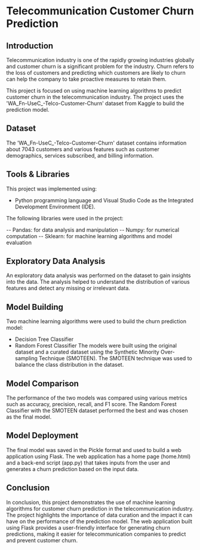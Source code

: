 # Telecommunication Customer Churn Prediction
## Introduction
Telecommunication industry is one of the rapidly growing industries globally and customer churn is a significant problem for the industry. Churn refers to the loss of customers and predicting which customers are likely to churn can help the company to take proactive measures to retain them.

This project is focused on using machine learning algorithms to predict customer churn in the telecommunication industry. The project uses the 'WA_Fn-UseC_-Telco-Customer-Churn' dataset from Kaggle to build the prediction model.

## Dataset
The 'WA_Fn-UseC_-Telco-Customer-Churn' dataset contains information about 7043 customers and various features such as customer demographics, services subscribed, and billing information.

## Tools & Libraries
This project was implemented using:
- Python programming language and Visual Studio Code as the Integrated Development Environment (IDE). 

The following libraries were used in the project:

 -- Pandas: for data analysis and manipulation
 -- Numpy: for numerical computation
 -- Sklearn: for machine learning algorithms and model evaluation
 
## Exploratory Data Analysis
An exploratory data analysis was performed on the dataset to gain insights into the data. The analysis helped to understand the distribution of various features and detect any missing or irrelevant data.

## Model Building
Two machine learning algorithms were used to build the churn prediction model:

- Decision Tree Classifier
- Random Forest Classifier
The models were built using the original dataset and a curated dataset using the Synthetic Minority Over-sampling Technique (SMOTEEN). The SMOTEEN technique was used to balance the class distribution in the dataset.

## Model Comparison
The performance of the two models was compared using various metrics such as accuracy, precision, recall, and F1 score. The Random Forest Classifier with the SMOTEEN dataset performed the best and was chosen as the final model.

## Model Deployment
The final model was saved in the Pickle format and used to build a web application using Flask. The web application has a home page (home.html) and a back-end script (app.py) that takes inputs from the user and generates a churn prediction based on the input data.

## Conclusion
In conclusion, this project demonstrates the use of machine learning algorithms for customer churn prediction in the telecommunication industry. The project highlights the importance of data curation and the impact it can have on the performance of the prediction model. The web application built using Flask provides a user-friendly interface for generating churn predictions, making it easier for telecommunication companies to predict and prevent customer churn.
